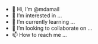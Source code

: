 - 👋 Hi, I’m @mdamail
- 👀 I’m interested in ...
- 🌱 I’m currently learning ...
- 💞️ I’m looking to collaborate on ...
- 📫 How to reach me ...

<!---
mdamail/mdamail is a ✨ special ✨ repository because its `README.md` (this file) appears on your GitHub profile.
You can click the Preview link to take a look at your changes.
--->

